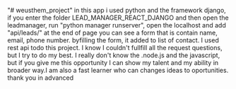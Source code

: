 "# weusthem_project" 
in this app i used python and the framework django, if you enter the folder LEAD_MANAGER_REACT_DJANGO and then open the leadmanager, run "python manager runserver", open the localhost and add "api/leads/"
at the end of page you can see a form that is contain name, email, phone number.
byfilling the form, it added to list of contact.
I used rest api todo this project.
I know I couldn't fullfill all the request questions, but I try to do my best. I really don't know the .node.js and the javascript, but if you give me this opportunity I can show my talent and my ability in broader way.I am also a fast learner who can changes ideas to oportunities. thank you in advanced
